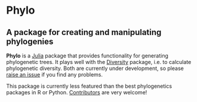 # Phylo

## A package for creating and manipulating phylogenies

**Phylo** is a [Julia](http://www.julialang.org) package that provides
functionality for generating phylogenetic trees. It plays well with the
[Diversity](https://github.com/ecojulia/Diversity.jl) package, i.e. to 
calculate phylogenetic diversity. Both are currently under development, so please
[raise an issue](https://github.com/ecojulia/Phylo.jl/issues) if you find any
 problems.

This package is currently less featured than the best phylogenetics packages in
R or Python. [Contributors](https://github.com/richardreeve/Phylo.jl/pulls) 
are very welcome!

```@contents
```

```@index
```
